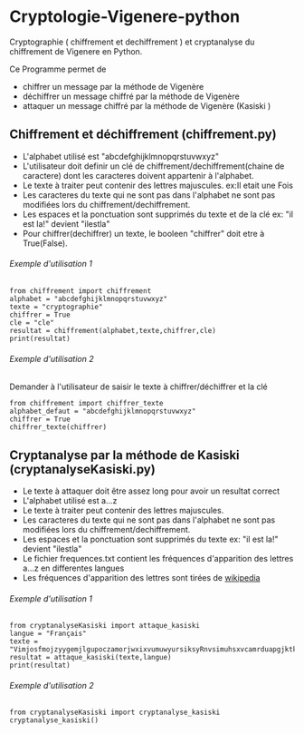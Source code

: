 # Cryptologie-Vigenere-python
Cryptographie ( chiffrement et dechiffrement ) et cryptanalyse du chiffrement de Vigenere en Python.

Ce Programme permet de
* chiffrer un message par la méthode de Vigenère
* déchiffrer un message chiffré par la méthode de Vigenère
* attaquer un message chiffré par la méthode de Vigenère (Kasiski <!--et attaque par analyse de frequences-->)


## Chiffrement et déchiffrement (chiffrement.py)
* L'alphabet utilisé est "abcdefghijklmnopqrstuvwxyz"
* L'utilisateur doit definir un clé de chiffrement/dechiffrement(chaine de caractere) dont les caracteres doivent appartenir à l'alphabet.
* Le texte à traiter peut contenir des lettres majuscules. ex:Il etait une Fois
* Les caracteres du texte qui ne sont pas dans l'alphabet ne sont pas modifiées lors du chiffrement/dechiffrement.
* Les espaces et la ponctuation sont supprimés du texte et de la clé ex: "il est la!" devient "ilestla"
* Pour chiffrer(dechiffrer) un texte, le booleen "chiffrer" doit etre à True(False).

###### Exemple d'utilisation 1
```
from chiffrement import chiffrement
alphabet = "abcdefghijklmnopqrstuvwxyz"
texte = "cryptographie"
chiffrer = True
cle = "cle"
resultat = chiffrement(alphabet,texte,chiffrer,cle)
print(resultat)
```
###### Exemple d'utilisation 2
Demander à l'utilisateur de saisir le texte à chiffrer/déchiffrer et la clé
```
from chiffrement import chiffrer_texte
alphabet_defaut = "abcdefghijklmnopqrstuvwxyz"
chiffrer = True
chiffrer_texte(chiffrer)
```
## Cryptanalyse par la méthode de Kasiski (cryptanalyseKasiski.py)
* Le texte à attaquer doit être assez long pour avoir un resultat correct
* L'alphabet utilisé est a...z
* Le texte à traiter peut contenir des lettres majuscules.
* Les caracteres du texte qui ne sont pas dans l'alphabet ne sont pas modifiées lors du chiffrement/dechiffrement.
* Les espaces et la ponctuation sont supprimés du texte ex: "il est la!" devient "ilestla"
* Le fichier frequences.txt contient les fréquences d'apparition des lettres a...z en differentes langues
* Les fréquences d'apparition des lettres sont tirées de [wikipedia](https://fr.wikipedia.org/wiki/Fr%C3%A9quence_d%27apparition_des_lettres_en_fran%C3%A7ais)
###### Exemple d'utilisation 1
```
from cryptanalyseKasiski import attaque_kasiski
langue = "Français"
texte = "VimjosfmojzyygemjlgupoczamorjwxixvumuwyursiksyRnvsimuhsxvcamrduapgjktkgjvvppawgrsmxhwliklvspjepzbkipdbzzqlqsxghrtpptpgjyjucakdtsMytfntOcevzkvcwslcaxgNflahvhczqfnwbfuhvvxtrtxifkjqjlbswkchocyuérvczgirtlrgesaPvhgvrfnwgljdbzhjlghhbzrughvkfvtdldxfttjbiwiqhhwketbhchkkqsxRovuevcvcmmxkruenébvigerxèfkciqlzxéàjpifkjstlbtqlputwxvltjwqovprxrkjptuaégjbtlvudmtzTiogggxfudaxumrckgaéhédoxuatwzqhtbzgagjmuwvRjezolsRpkitf4péqxztpcmgnzztkhé"
resultat = attaque_kasiski(texte,langue)
print(resultat)
```
###### Exemple d'utilisation 2
```
from cryptanalyseKasiski import cryptanalyse_kasiski
cryptanalyse_kasiski()
```
